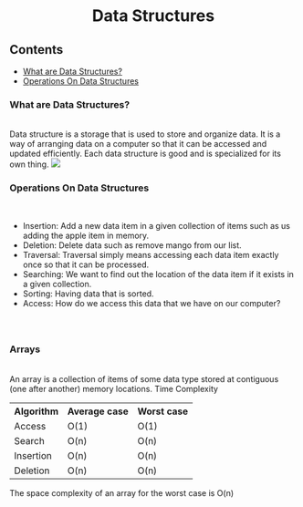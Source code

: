 <div align="center"><h1>Data Structures</h1></div>
<div>
  <h2>Contents</h2>
  <ul>
    <li><a href="https://github.com/Sreeragpa/DSA/blob/master/README.md#what-are-data-structures">What are Data Structures?</a></li>
    <li><a href="https://github.com/Sreeragpa/DSA/blob/master/README.md#operations-on-data-structures">Operations On Data Structures</a></li>
  </ul>
</div>
<h3>What are Data Structures?</h3><br>
<span>Data structure is a storage that is used to store and organize data. It is a way of arranging data on a computer so that it can be
accessed and updated efficiently. Each data structure is good and is specialized for its own thing.</span>
<img src="https://github.com/Sreeragpa/DSA/assets/84066738/7a5a356d-16fe-4960-821d-1ad8706c1613"></img>
<h3>Operations On Data Structures</h3><br>
<ul>
  <li>Insertion: Add a new data item in a given collection of items such as us adding the apple item in memory.</li>
  <li>Deletion: Delete data such as remove mango from our list.</li>
  <li>Traversal: Traversal simply means accessing each data item exactly once so that it can be processed.</li>
  <li>Searching: We want to find out the location of the data item if it exists in a given collection.</li>
  <li>Sorting: Having data that is sorted.</li>
  <li>Access: How do we access this data that we have on our computer?</li>
</ul>
<h3></h3><br>
<h3>Arrays</h3><br>
<span>An array is a collection of items of some data type stored at contiguous (one after another) memory locations.</span>
<span>Time Complexity</span>
<table>
  <tr>
    <th>Algorithm</th>
    <th>Average case</th>
    <th>Worst case</th>
  </tr>
  <tr>
    <td>Access</td>
    <td>O(1)</td>
    <td>O(1)</td>
  </tr>
  <tr>
    <td>Search</td>
    <td>O(n)</td>
    <td>O(n)</td>
  </tr>
  <tr>
    <td>Insertion</td>
    <td>O(n)</td>
    <td>O(n)</td>
  </tr>
  <tr>
    <td>Deletion</td>
    <td>O(n)</td>
    <td>O(n)</td>
  </tr>
</table>

<span>The space complexity of an array for the worst case is O(n)</span>






